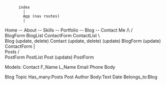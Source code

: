
          index 
            |
            App (nav routes)
            |
Home -- About  --  Skills -- Portfolio -- Blog          --                    Contact Me
                                           /\                                     /\
                                  BlogForm    BlogList                 ContactForm  ContactList
                                                \                                         \
                                                Blog (update, delete)                       Contact (update, delete)
                                                  (update) BlogForm                          (update) ContactForm 
                                                    |                                             
                                                  Posts
                                                    /\
                                            PostForm  PostList
                                                      Post
                                                      (update) PostForm

Models:
Contact
    F_Name
    L_Name
    Email
    Phone
    Body

Blog
    Topic
    Has_many:Posts
Post
    Author
    Body:Text
    Date
    Belongs_to:Blog
